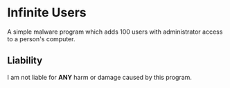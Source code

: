 # Infinite Users
A simple malware program which adds 100 users with administrator access to a person's computer.

## Liability
I am not liable for **ANY** harm or damage caused by this program.

